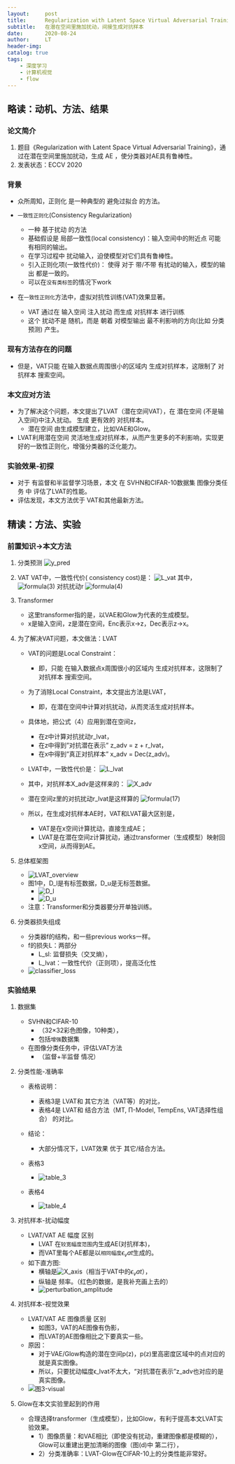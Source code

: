 ```yaml
---
layout:     post
title:      Regularization with Latent Space Virtual Adversarial Training
subtitle:   在潜在空间里施加扰动，间接生成对抗样本
date:       2020-08-24
author:     LT
header-img: 
catalog: true
tags:
    - 深度学习
    - 计算机视觉
    - flow
---
```



## 略读：动机、方法、结果

### 论文简介
1. 题目《Regularization with Latent Space Virtual Adversarial Training》，通过在潜在空间里施加扰动，生成 AE ，使分类器对AE具有鲁棒性。
2. 发表状态：ECCV 2020

### 背景
- 众所周知，正则化 是一种典型的 避免过拟合 的方法。
- `一致性正则化`(Consistency Regularization)
    - 一种 基于扰动 的方法
    - 基础假设是 局部一致性(local consistency)：输入空间中的附近点 可能 有相同的输出。
    - 在学习过程中 扰动输入，迫使模型对它们具有鲁棒性。
    - 引入正则化项(一致性代价)： 使得 对于 带/不带 有扰动的输入，模型的输出 都是一致的。
    - 可以在`没有类标签`的情况下work
    
- 在`一致性正则化`方法中，虚拟对抗性训练(VAT)效果显著。
    - VAT 通过在 输入空间 注入扰动 而生成 对抗样本 进行训练
    - 这个 扰动不是 随机，而是 朝着 对模型输出 最不利影响的方向(比如 分类预测) 产生。

### 现有方法存在的问题
- 但是，VAT只能 在输入数据点周围很小的区域内 生成对抗样本，这限制了 对抗样本 搜索空间。

### 本文应对方法
- 为了解决这个问题，本文提出了LVAT（潜在空间VAT），在 潜在空间 (不是输入空间)中注入扰动。 生成 更有效的 对抗样本。
    + 潜在空间 由生成模型建立，比如VAE和Glow。
- LVAT利用潜在空间 灵活地生成对抗样本，从而产生更多的不利影响，实现更好的一致性正则化，增强分类器的泛化能力。

### 实验效果-初探
- 对于 有监督和半监督学习场景，本文 在 SVHN和CIFAR-10数据集 图像分类任务 中 评估了LVAT的性能。
- 评估发现，本文方法优于 VAT和其他最新方法。


## 精读：方法、实验

### 前置知识→本文方法
1. 分类预测
    ![y_pred](https://papers-1300025586.cos.ap-nanjing.myqcloud.com/LVAT/y_pred.png)
2. VAT
    VAT中，一致性代价( consistency cost)是：
    ![L_vat](https://papers-1300025586.cos.ap-nanjing.myqcloud.com/LVAT/L_vat.png)
    其中，
    ![formula(3)](https://papers-1300025586.cos.ap-nanjing.myqcloud.com/LVAT/formula(3).png)
    对抗扰动r
    ![formula(4)](https://papers-1300025586.cos.ap-nanjing.myqcloud.com/LVAT/formula(4).png)
3. Transformer
    - 这里transformer指的是，以VAE和Glow为代表的生成模型。
    - x是输入空间，z是潜在空间，Enc表示x->z，Dec表示z->x。

4. 为了解决VAT问题，本文做法：LVAT
    - VAT的问题是Local Constraint：
        + 即，只能 在输入数据点x周围很小的区域内 生成对抗样本，这限制了 对抗样本 搜索空间。
    - 为了消除Local Constraint，本文提出方法是LVAT，
        + 即，在潜在空间中计算对抗扰动，从而灵活生成对抗样本。
    - 具体地，把公式（4）应用到潜在空间z，
        + 在z中计算对抗扰动r_lvat，
        + 在z中得到”对抗潜在表示” z_adv = z + r_lvat，
        + 在x中得到”真正对抗样本” x_adv = Dec(z_adv)。
    
    - LVAT中，一致性代价是：
    ![L_lvat](https://papers-1300025586.cos.ap-nanjing.myqcloud.com/LVAT/L_lvat.png)
    - 其中，对抗样本X_adv是这样来的：
    ![X_adv](https://papers-1300025586.cos.ap-nanjing.myqcloud.com/LVAT/X_adv.png)
    - 潜在空间z里的对抗扰动r_lvat是这样算的
    ![formula(17)](https://papers-1300025586.cos.ap-nanjing.myqcloud.com/LVAT/formula(17).png)

    - 所以，在生成对抗样本AE时，VAT和LVAT最大区别是，
        - VAT是在x空间计算扰动，直接生成AE；
        - LVAT是在潜在空间z计算扰动，通过transformer（生成模型）映射回x空间，从而得到AE。

5. 总体框架图
    - ![LVAT_overview](https://papers-1300025586.cos.ap-nanjing.myqcloud.com/LVAT/LVAT_overview.png)
    - 图1中，D_l是有标签数据，D_u是无标签数据。
        - ![D_l](https://papers-1300025586.cos.ap-nanjing.myqcloud.com/LVAT/D_l.png)
        - ![D_u](https://papers-1300025586.cos.ap-nanjing.myqcloud.com/LVAT/D_u.png)
    - 注意：Transformer和分类器要分开单独训练。

6. 分类器损失组成
    - 分类器f的结构，和一些previous works一样。
    - f的损失L：两部分
        - L_sl: 监督损失（交叉熵），
        - L_lvat：一致性代价（正则项），提高泛化性
    - ![classifier_loss](https://papers-1300025586.cos.ap-nanjing.myqcloud.com/LVAT/classifier_loss.png)
    

### 实验结果
1. 数据集
    - SVHN和CIFAR-10
        + （32×32彩色图像，10种类），
        + 包括`增强`数据集
    - 在图像分类任务中，评估LVAT方法
        + （监督+半监督 情况）
2. 分类性能-准确率
    - 表格说明：
        - 表格3是 LVAT和 其它方法（VAT等）的对比，
        - 表格4是 LVAT和 结合方法（MT, Π-Model, TempEns, VAT选择性组合） 的对比。
    - 结论：
        + 大部分情况下，LVAT效果 优于 其它/结合方法。

    - 表格3    
        - ![table_3](https://papers-1300025586.cos.ap-nanjing.myqcloud.com/LVAT/table_3.png)
    - 表格4
        - ![table_4](https://papers-1300025586.cos.ap-nanjing.myqcloud.com/LVAT/table_4.png)

3. 对抗样本-扰动幅度
    - LVAT/VAT AE 幅度 区别
        - LVAT 在`较宽幅度范围`内生成AE(对抗样本)，
        - 而VAT里每个AE都是以`相同幅度`$ϵ_vat$生成的。
    - 如下直方图:
        - 横轴是![X_axis](https://papers-1300025586.cos.ap-nanjing.myqcloud.com/LVAT/X_axis.png)（相当于VAT中的$ϵ_vat$），
        - 纵轴是 频率。（红色的数据，是我补充画上去的）
        - ![perturbation_amplitude](https://papers-1300025586.cos.ap-nanjing.myqcloud.com/LVAT/perturbation_amplitude.png)

4. 对抗样本-视觉效果
    - LVAT/VAT AE 图像质量 区别
        - 如图3，VAT的AE图像有伪影，
        - 而LVAT的AE图像相比之下要真实一些。
    - 原因：
        + 对于VAE/Glow构造的潜在空间p(z)，p(z)里高密度区域中的点对应的就是真实图像。
        + 所以，只要扰动幅度ϵ_lvat不太大，“对抗潜在表示”z_adv也对应的是真实图像。
    - ![图3-visual](https://papers-1300025586.cos.ap-nanjing.myqcloud.com/LVAT/visual.png)

5. Glow在本文实验里起到的作用
    - 合理选择transformer（生成模型），比如Glow，有利于提高本文LVAT实验效果。
        + 1）图像质量：和VAE相比（即使没有扰动，重建图像都是模糊的），Glow可以重建出更加清晰的图像（图(d)中 第二行），
        + 2）分类准确率：LVAT-Glow在CIFAR-10上的分类性能非常好。